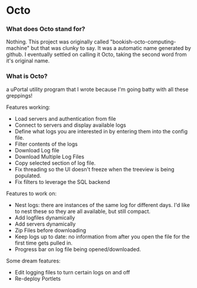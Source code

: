 # Octo

### What does Octo stand for?
Nothing. This project was originally called "bookish-octo-computing-machine" but that was clunky to say. It was a automatic name generated by github. I eventually settled on calling it Octo, taking the second word from it's original name. 

### What is Octo?
a uPortal utility program that I wrote because I'm going batty with all these greppings!

Features working:
*	Load servers and authentication from file
*	Connect to servers and display available logs
*	Define what logs you are interested in by entering them into the config file.
*	Filter contents of the logs
*	Download Log file
*	Download Multiple Log Files
*	Copy selected section of log file.
*	Fix threading so the UI doesn't freeze when the treeview is being populated.
*	Fix filters to leverage the SQL backend

Features to work on:
*	Nest logs: there are instances of the same log for different days. I'd like to
		nest these so they are all available, but still compact.
*	Add logfiles dynamically
*	Add servers dynamically
*	Zip Files before downloading
*	Keep logs up to date: no information from after you open the file for the first time gets pulled in.
*	Progress bar on log file being opened/downloaded.

Some dream features:
*	Edit logging files to turn certain logs on and off
*	Re-deploy Portlets

